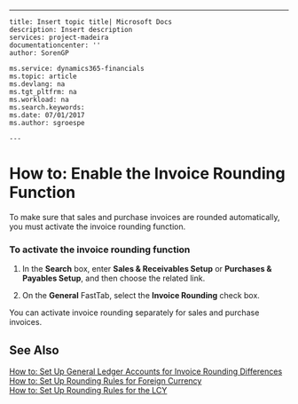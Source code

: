 ---
    title: Insert topic title| Microsoft Docs
    description: Insert description
    services: project-madeira
    documentationcenter: ''
    author: SorenGP

    ms.service: dynamics365-financials
    ms.topic: article
    ms.devlang: na
    ms.tgt_pltfrm: na
    ms.workload: na
    ms.search.keywords:
    ms.date: 07/01/2017
    ms.author: sgroespe

    ---
# How to: Enable the Invoice Rounding Function
To make sure that sales and purchase invoices are rounded automatically, you must activate the invoice rounding function.  
  
### To activate the invoice rounding function  
  
1.  In the **Search** box, enter **Sales & Receivables Setup** or **Purchases & Payables Setup**, and then choose the related link.  
  
2.  On the **General** FastTab, select the **Invoice Rounding** check box.  
  
 You can activate invoice rounding separately for sales and purchase invoices.  
  
## See Also  
 [How to: Set Up General Ledger Accounts for Invoice Rounding Differences](../how-to-set-up-general-ledger-accounts-for-invoice-rounding-differences.md)   
 [How to: Set Up Rounding Rules for Foreign Currency](../how-to-set-up-rounding-rules-for-foreign-currency.md)   
 [How to: Set Up Rounding Rules for the LCY](../how-to-set-up-rounding-rules-for-the-lcy.md)